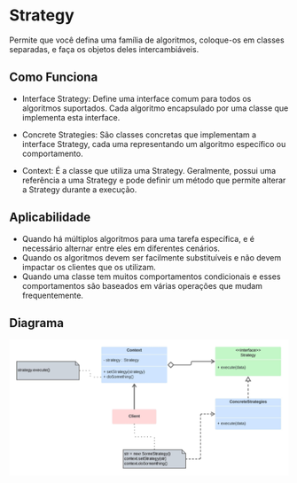 # Strategy

Permite que você defina uma família de algoritmos, coloque-os em classes separadas, e faça os objetos deles intercambiáveis.

## Como Funciona
* Interface Strategy: Define uma interface comum para todos os algoritmos suportados. Cada algoritmo encapsulado por uma classe que implementa esta interface.

* Concrete Strategies: São classes concretas que implementam a interface Strategy, cada uma representando um algoritmo específico ou comportamento.

* Context: É a classe que utiliza uma Strategy. Geralmente, possui uma referência a uma Strategy e pode definir um método que permite alterar a Strategy durante a execução.

## Aplicabilidade
* Quando há múltiplos algoritmos para uma tarefa específica, e é necessário alternar entre eles em diferentes cenários.
* Quando os algoritmos devem ser facilmente substituíveis e não devem impactar os clientes que os utilizam.
* Quando uma classe tem muitos comportamentos condicionais e esses comportamentos são baseados em várias operações que mudam frequentemente.

## Diagrama

![](Strategy.jpeg)
